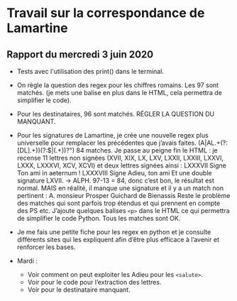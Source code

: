 # Travail sur la correspondance de Lamartine

## Rapport du mercredi 3 juin 2020

- Tests avec l'utilisation des print() dans le terminal.

-  On règle la question des regex pour les chiffres romains. Les 97 sont matchés. (je mets une balise en plus dans le HTML, cela permettra de simplifier le code).

- Pour les destinataires, 96 sont matchés. RÉGLER LA QUESTION DU MANQUANT.

- Pour les signatures de Lamartine,
je crée une nouvelle regex plus universelle pour remplacer les précédentes que j’avais faites. 
(A\|AL.+(?:[DL].+))(?:$|(.+))?")  84 matches.
Je passe au peigne fin le HTML :  je recense 11 lettres non signées (XVII, XIX, LX, LXV, LXXII, LXXIII, LXXVI, LXXX, LXXXVI, XCV, XCVI) et deux lettres signées ainsi :
LXXXVII Signe Ton ami in aeternum !
LXXXVIII Signe Adieu, ton ami
Et une double signature LXVII. → ALPH.
97-13 = 84, donc c’est bon, le résultat est normal. 
MAIS en réalité, il manque une signature 
et il y a un match non pertinent : A. monsieur Prosper Guichard de Bienassis
Reste le problème des matches qui sont parfois trop étendus et qui prennent en compte des PS etc. J’ajoute quelques balises `<p>` dans le HTML ce qui permettra de simplifier le code Python. 
Tous les matches sont OK.
- Je me fais une petite fiche pour les regex en python et je consulte différents sites qui les expliquent afin d’être plus efficace à l’avenir et renforcer les bases.
- Mardi : 
  * Voir comment on peut exploiter les Adieu pour les `<salute>`.
  * Voir pour le code pour l’extraction des lettres. 
  * Voir pour le destinataire manquant. 
